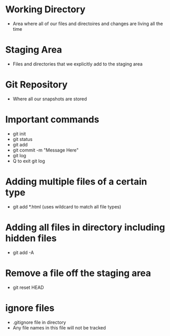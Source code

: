 # Working Directory
- Area where all of our files and directoires and changes are living all the time

# Staging Area
- Files and directories that we explicitly add to the staging area

# Git Repository
- Where all our snapshots are stored

# Important commands
- git init
- git status
- git add
- git commit -m "Message Here"
- git log
- Q to exit git log

# Adding multiple files of a certain type
- git add *.html (uses wildcard to match all file types)

# Adding all files in directory including hidden files
- git add -A

# Remove a file off the staging area
- git reset HEAD <file>

# ignore files
- .gitignore file in directory
- Any file names in this file will not be tracked